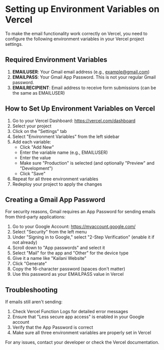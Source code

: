 # Setting up Environment Variables on Vercel

To make the email functionality work correctly on Vercel, you need to configure the following environment variables in your Vercel project settings.

## Required Environment Variables

1. **EMAILUSER**: Your Gmail email address (e.g., example@gmail.com)
2. **EMAILPASS**: Your Gmail App Password. This is not your regular Gmail password.
3. **EMAILRECIPIENT**: Email address to receive form submissions (can be the same as EMAILUSER)

## How to Set Up Environment Variables on Vercel

1. Go to your Vercel Dashboard: https://vercel.com/dashboard
2. Select your project
3. Click on the "Settings" tab
4. Select "Environment Variables" from the left sidebar
5. Add each variable:
   - Click "Add New"
   - Enter the variable name (e.g., EMAILUSER)
   - Enter the value
   - Make sure "Production" is selected (and optionally "Preview" and "Development")
   - Click "Save"
6. Repeat for all three environment variables
7. Redeploy your project to apply the changes

## Creating a Gmail App Password

For security reasons, Gmail requires an App Password for sending emails from third-party applications:

1. Go to your Google Account: https://myaccount.google.com/
2. Select "Security" from the left menu
3. Under "Signing in to Google," select "2-Step Verification" (enable it if not already)
4. Scroll down to "App passwords" and select it
5. Select "Mail" for the app and "Other" for the device type
6. Give it a name like "Kailani Website"
7. Click "Generate"
8. Copy the 16-character password (spaces don't matter)
9. Use this password as your EMAILPASS value in Vercel

## Troubleshooting

If emails still aren't sending:

1. Check Vercel Function Logs for detailed error messages
2. Ensure that "Less secure app access" is enabled in your Google account
3. Verify that the App Password is correct
4. Make sure all three environment variables are properly set in Vercel

For any issues, contact your developer or check the Vercel documentation.
